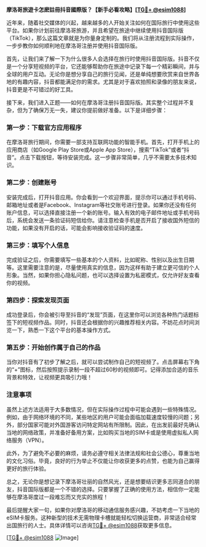 **摩洛哥旅遊卡怎麽註冊抖音國際版？【新手必看攻略】[[TG💪+ @esim1088](https://t.me/s/esim1088)]**

近年来，随着社交媒体的兴起，越来越多的人开始关注如何在国际旅行中使用这些平台。如果你计划前往摩洛哥旅游，并且希望在旅途中继续使用抖音国际版（TikTok），那么这篇文章就是为你量身定制的。我们将从注册流程到实际操作，一步步教你如何顺利地在摩洛哥注册并使用抖音国际版。

首先，让我们来了解一下为什么很多人会选择在旅行时使用抖音国际版。抖音不仅是一个分享短视频的平台，它还能够帮助你在旅途中记录下每一个精彩瞬间，并与全球的用户互动。无论你是想分享自己的旅行见闻，还是单纯想要欣赏来自世界各地的有趣内容，抖音都能满足你的需求。尤其是对于喜欢拍照和录像的朋友来说，抖音更是不可错过的好工具。

接下来，我们进入正题——如何在摩洛哥注册抖音国际版。其实整个过程并不复杂，但为了确保万无一失，建议你提前做好准备。以下是详细步骤：

### 第一步：下载官方应用程序

在摩洛哥旅行期间，你需要一部支持互联网功能的智能手机。首先，打开手机上的应用商店（如Google Play Store或Apple App Store），搜索“TikTok”或者“抖音”。点击下载按钮，等待安装完成。这一步骤非常简单，几乎不需要太多技术知识。

### 第二步：创建账号

安装完成后，打开抖音应用。你会看到一个欢迎界面，提示你可以通过手机号码、邮箱地址或者是Facebook、Instagram等社交账号进行登录。如果你还没有任何账户信息，可以选择直接注册一个新的账号。输入有效的电子邮件地址或手机号码后，系统会发送一条验证码短信给你。请注意检查手机是否开启了接收国外短信的功能，如果没有开启的话，可能会影响接收验证码的速度。

### 第三步：填写个人信息

完成验证之后，你需要填写一些基本的个人资料，比如昵称、性别以及出生日期等。这里需要注意的是，尽量使用真实的信息，因为这样有助于建立更可信的个人形象。当然，如果你担心隐私问题，也可以选择设置为私密模式，仅允许好友查看你的视频。

### 第四步：探索发现页面

成功登录后，你会被引导至抖音的“发现”页面，在这里你可以浏览各种热门话题标签下的短视频作品。同时，抖音还会根据你的兴趣推荐相关内容。不妨花点时间浏览一下，熟悉一下这个平台的基本操作方式。

### 第五步：开始创作属于自己的作品

当你对抖音有了初步了解之后，就可以尝试制作自己的短视频了。点击屏幕右下角的“+”图标，然后按照提示录制一段不超过60秒的视频即可。记得添加合适的音乐背景和特效，让视频更具吸引力哦！

### 注意事项

虽然上述方法适用于大多数情况，但在实际操作过程中可能会遇到一些特殊情况。例如，由于网络环境的不同，某些地区的用户可能会面临加载速度较慢的问题；另外，部分国家可能对外国游客访问特定网站有所限制。因此，在出发前最好先确认当地的网络政策，并准备好备用方案，比如购买当地的SIM卡或是使用虚拟私人网络服务（VPN）。

此外，为了避免不必要的麻烦，请务必遵守相关法律法规和社会公德心，尊重当地的文化习俗。毕竟，良好的行为举止不仅能让你收获更多的点赞，也能为自己赢得更好的旅行体验。

总之，无论你是想记录下摩洛哥壮丽的自然风光，还是想要结识更多志同道合的朋友，抖音国际版都是一个不错的选择。只要掌握了正确的使用方法，相信你一定能够在摩洛哥度过一段难忘而又充实的旅程！

最后提醒大家一句，如果你对摩洛哥的移动通信服务感兴趣，不妨考虑一下当地的eSIM卡服务。这种新型的技术无需物理卡槽就能轻松切换运营商，非常适合经常出国旅行的人士。具体详情可以咨询[TG💪+ @esim1088](https://t.me/s/esim1088)获取更多信息。

[[TG💪+ @esim1088](https://t.me/s/esim1088) ![Image](https://i.postimg.cc/4NQfJmqS/Snipaste-2025-05-13-00-14-12.png)]